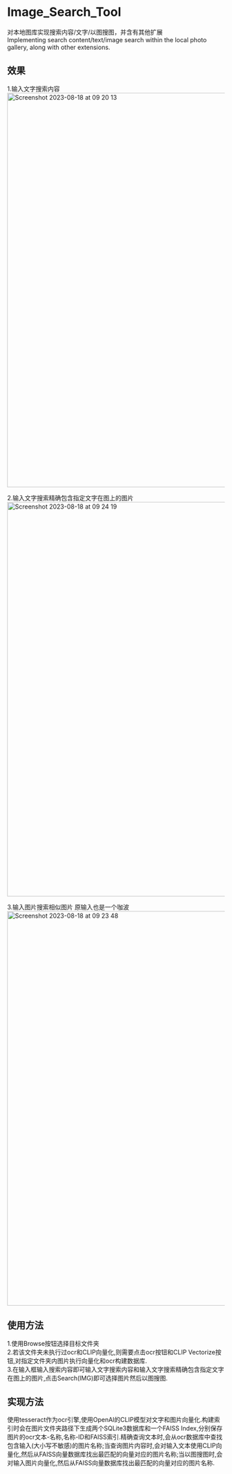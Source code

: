 # Image_Search_Tool
对本地图库实现搜索内容/文字/以图搜图，并含有其他扩展<br>
Implementing search content/text/image search within the local photo gallery, along with other extensions.

## 效果
1.输入文字搜索内容<br><img width="912" alt="Screenshot 2023-08-18 at 09 20 13" src="https://github.com/sszzz830/Image_Search_Tool/assets/32834442/e7c9358e-5f7d-4d64-b5e8-472e5d73dc48"><br>

2.输入文字搜索精确包含指定文字在图上的图片<br><img width="912" alt="Screenshot 2023-08-18 at 09 24 19" src="https://github.com/sszzz830/Image_Search_Tool/assets/32834442/53d506a8-bdea-4f9f-a991-6a9c8b7405c5"><br>

3.输入图片搜索相似图片 原输入也是一个咖波<br><img width="912" alt="Screenshot 2023-08-18 at 09 23 48" src="https://github.com/sszzz830/Image_Search_Tool/assets/32834442/65640d33-de18-4b8b-a998-c95ccc8b0d37">

## 使用方法
1.使用Browse按钮选择目标文件夹<br>
2.若该文件夹未执行过ocr和CLIP向量化,则需要点击ocr按钮和CLIP Vectorize按钮,对指定文件夹内图片执行向量化和ocr构建数据库.<br>
3.在输入框输入搜索内容即可输入文字搜索内容和输入文字搜索精确包含指定文字在图上的图片,点击Search(IMG)即可选择图片然后以图搜图.<br>

## 实现方法
使用tesseract作为ocr引擎,使用OpenAI的CLIP模型对文字和图片向量化.构建索引时会在图片文件夹路径下生成两个SQLite3数据库和一个FAISS Index,分别保存图片的ocr文本-名称,名称-ID和FAISS索引.精确查询文本时,会从ocr数据库中查找包含输入(大小写不敏感)的图片名称;当查询图片内容时,会对输入文本使用CLIP向量化,然后从FAISS向量数据库找出最匹配的向量对应的图片名称;当以图搜图时,会对输入图片向量化,然后从FAISS向量数据库找出最匹配的向量对应的图片名称.<br>

